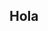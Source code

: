 ## Hola

<!--
**dlabuz/dlabuz** is a ✨ _special_ ✨ repository because its `README.md` (this file) appears on your GitHub profile.

Here are some ideas to get you started:

- 🔭 I’m currently working on ...
- 🌱 I’m currently learning ...
- 👯 I’m looking to collaborate on ...
 🤔 Amateur bioinformatician for 10 years and counting
- 💬 Ask me about ...
- 📫 How to reach me: ...
- 😄 Pronouns: ...
- ⚡ Fun fact: ...
-->
